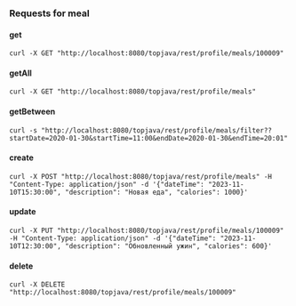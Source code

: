 ### Requests for meal

#### get
`curl -X GET "http://localhost:8080/topjava/rest/profile/meals/100009"`

#### getAll
`curl -X GET "http://localhost:8080/topjava/rest/profile/meals"`

#### getBetween
`curl -s "http://localhost:8080/topjava/rest/profile/meals/filter??startDate=2020-01-30&startTime=11:00&endDate=2020-01-30&endTime=20:01"`

#### create
`curl -X POST "http://localhost:8080/topjava/rest/profile/meals" -H "Content-Type: application/json" -d '{"dateTime": "2023-11-10T15:30:00", "description": "Новая еда", "calories": 1000}'`

#### update
`curl -X PUT "http://localhost:8080/topjava/rest/profile/meals/100009" -H "Content-Type: application/json" -d '{"dateTime": "2023-11-10T12:30:00", "description": "Обновленный ужин", "calories": 600}'`

#### delete
`curl -X DELETE "http://localhost:8080/topjava/rest/profile/meals/100009"`
